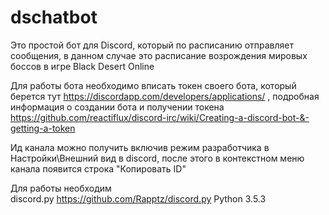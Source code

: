 # dschatbot
Это простой бот для Discord, который по расписанию отправляет сообщения, в данном случае это расписание возрождения мировых боссов в игре Black Desert Online

Для работы бота необходимо вписать токен своего бота, который берется тут https://discordapp.com/developers/applications/ ,
подробная информация о создании бота и получении токена https://github.com/reactiflux/discord-irc/wiki/Creating-a-discord-bot-&-getting-a-token

Ид канала можно получить включив режим разработчика в Настройки\Внешний вид в discord, после этого в контекстном меню канала появится строка "Копировать ID"

Для работы необходим  
  discord.py https://github.com/Rapptz/discord.py
  Python 3.5.3


